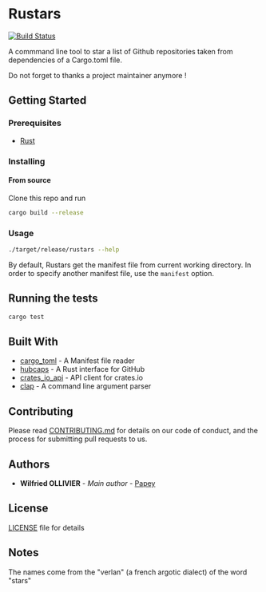 # Rustars

[![Build Status](https://drone.github.papey.fr/api/badges/papey/rustars/status.svg)](https://drone.github.papey.fr/papey/rustars)

A commmand line tool to star a list of Github repositories taken from
dependencies of a Cargo.toml file.

Do not forget to thanks a project maintainer anymore !

## Getting Started

### Prerequisites

- [Rust](https://www.rust-lang.org/)

### Installing

#### From source

Clone this repo and run

```sh
cargo build --release
```

### Usage

```sh
./target/release/rustars --help
```

By default, Rustars get the manifest file from current working directory. In
order to specify another manifest file, use the `manifest` option.

## Running the tests

```sh
cargo test
```

## Built With

- [cargo_toml](https://crates.io/crates/cargo_toml) - A Manifest file reader
- [hubcaps](https://github.com/softprops/hubcaps) - A Rust interface for GitHub
- [crates_io_api](https://github.com/theduke/crates_io_api) - API client for crates.io
- [clap](https://github.com/clap-rs/clap) - A command line argument parser

## Contributing

Please read [CONTRIBUTING.md](CONTRIBUTING.md) for details on our code of conduct, and the process for submitting pull requests to us.

## Authors

- **Wilfried OLLIVIER** - _Main author_ - [Papey](https://github.com/papey)

## License

[LICENSE](LICENSE) file for details

## Notes

The names come from the "verlan" (a french argotic dialect) of the word "stars"
